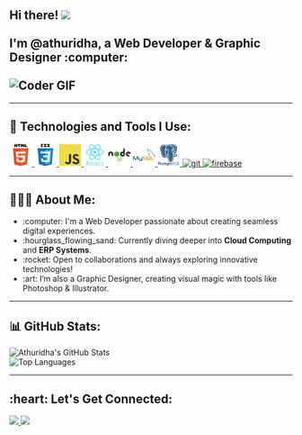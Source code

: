 <h2 align="left">
  <abc>
    <br>Hi there! <img src="https://user-images.githubusercontent.com/42378118/110234147-e3259600-7f4e-11eb-95be-0c4047144dea.gif" width="30"><br>
    <br> I'm @athuridha, a Web Developer & Graphic Designer :computer:<br>
    <br>
      <img src="https://miro.medium.com/max/1360/0*7Q3yvSIv_t0ioJ-Z.gif" alt="Coder GIF" width="500">
  </abc>
</h2> 

---

<h2 align="left">🔧 Technologies and Tools I Use:</h2>
<p align="left">
    <a href="https://www.w3.org/html/" target="_blank"> <img src="https://raw.githubusercontent.com/devicons/devicon/master/icons/html5/html5-original-wordmark.svg" alt="html5" width="40" height="40"/> </a>
    <a href="https://www.w3schools.com/css/" target="_blank"> <img src="https://raw.githubusercontent.com/devicons/devicon/master/icons/css3/css3-original-wordmark.svg" alt="css3" width="40" height="40"/> </a>
    <a href="https://developer.mozilla.org/en-US/docs/Web/JavaScript" target="_blank"> <img src="https://raw.githubusercontent.com/devicons/devicon/master/icons/javascript/javascript-original.svg" alt="javascript" width="40" height="40"/> </a>
    <a href="https://reactjs.org/" target="_blank"> <img src="https://raw.githubusercontent.com/devicons/devicon/master/icons/react/react-original-wordmark.svg" alt="react" width="40" height="40"/> </a>
    <a href="https://nodejs.org" target="_blank"> <img src="https://raw.githubusercontent.com/devicons/devicon/master/icons/nodejs/nodejs-original-wordmark.svg" alt="nodejs" width="40" height="40"/> </a>
    <a href="https://www.mysql.com/" target="_blank"> <img src="https://raw.githubusercontent.com/devicons/devicon/master/icons/mysql/mysql-original-wordmark.svg" alt="mysql" width="40" height="40"/> </a>
    <a href="https://www.postgresql.org/" target="_blank"> <img src="https://raw.githubusercontent.com/devicons/devicon/master/icons/postgresql/postgresql-original-wordmark.svg" alt="postgresql" width="40" height="40"/> </a>
    <a href="https://git-scm.com/" target="_blank"> <img src="https://www.vectorlogo.zone/logos/git-scm/git-scm-icon.svg" alt="git" width="40" height="40"/> </a>
    <a href="https://firebase.google.com/" target="_blank"> <img src="https://www.vectorlogo.zone/logos/firebase/firebase-icon.svg" alt="firebase" width="40" height="40"/> </a>
</p>

---

<h2 align="left">👨🏻‍💻 About Me:</h2>
<ul>
  <li>:computer: I'm a Web Developer passionate about creating seamless digital experiences.</li>
  <li>:hourglass_flowing_sand: Currently diving deeper into <b>Cloud Computing</b> and <b>ERP Systems</b>.</li>
  <li>:rocket: Open to collaborations and always exploring innovative technologies!</li>
  <li>:art: I’m also a Graphic Designer, creating visual magic with tools like Photoshop & Illustrator.</li>
</ul>

---

<h2 align="left">📊 GitHub Stats:</h2>
<p align="left">
  <img src="https://github-readme-stats.vercel.app/api?username=athuridha&show_icons=true&theme=radical" alt="Athuridha's GitHub Stats" />
  <br>
  <img src="https://github-readme-stats.vercel.app/api/top-langs/?username=athuridha&layout=compact&theme=radical" alt="Top Languages">
</p>

---

<h2 align="left">:heart: Let's Get Connected:</h2>
<p align="left">
  <a href="https://www.linkedin.com/in/amara-thuridha-3baa3122b/" target="_blank">
    <img src="https://img.shields.io/badge/-LinkedIn-blue?style=flat-square&logo=linkedin&logoColor=white">
  </a>
  <a href="https://athuridha.my.id" target="_blank">
    <img src="https://img.shields.io/badge/-Portfolio-red?style=flat-square&logo=appveyor&logoColor=white">
  </a>
</p>
